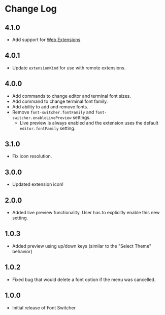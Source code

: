 # Change Log

## 4.1.0

- Add support for [Web Extensions](https://code.visualstudio.com/api/extension-guides/web-extensions)

## 4.0.1

- Update `extensionKind` for use with remote extensions.

## 4.0.0

- Add commands to change editor and terminal font sizes.
- Add command to change terminal font family.
- Add ability to add and remove fonts.
- Remove `font-switcher.fontFamily`  and `font-switcher.enableLivePreview` settings.
  - Live preview is always enabled and the extension uses the default `editor.fontFamily` setting.

## 3.1.0

- Fix icon resolution.

## 3.0.0

- Updated extension icon!

## 2.0.0

- Added live preview functionality. User has to explicitly enable this new setting.

## 1.0.3

- Added preview using up/down keys (similar to the "Select Theme" behavior)

## 1.0.2

- Fixed bug that would delete a font option if the menu was cancelled.

## 1.0.0

- Initial release of Font Switcher
